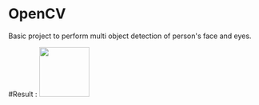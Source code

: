 # OpenCV
Basic project to perform multi object detection of person's face and eyes.

#Result :
<img src="Face%20Recognition/jaspreet.png" width="100">
